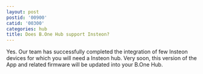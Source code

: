 ```yaml
---
layout: post
postid: '00900'
catid: '00300'
categories: hub
title: Does B.One Hub support Insteon?
---
```


Yes. Our team has successfully completed the integration of few Insteon devices for which you will need a Insteon hub. Very soon, this version of the App and related firmware will be updated into your B.One Hub.